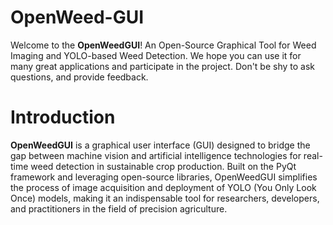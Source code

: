 # OpenWeed-GUI
Welcome to the **OpenWeedGUI**! An Open-Source Graphical Tool for Weed Imaging and YOLO-based Weed Detection. We hope you can use it for many great applications and participate in the project. Don't be shy to ask questions, and provide feedback.
# Introduction
**OpenWeedGUI** is a graphical user interface (GUI) designed to bridge the gap between machine vision and artificial intelligence technologies for real-time weed detection in sustainable crop production. Built on the PyQt framework and leveraging open-source libraries, OpenWeedGUI simplifies the process of image acquisition and deployment of YOLO (You Only Look Once) models, making it an indispensable tool for researchers, developers, and practitioners in the field of precision agriculture.


